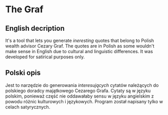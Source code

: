 # The Graf

## English decription

It's a tool that lets you generate _ineresting_ quotes that belong to Polish wealth advisor Cezary
Graf. The quotes are in Polish as some wouldn't make sense in English due to cultural and linguistic
differences. It was developed for satirical purposes only.

## Polski opis

Jest to narzędzie do generowania _interesujących_ cytatów należących do polskiego doradcy majątkowego
Cezarego Grafa. Cytaty są w języku polskim, ponieważ część nie oddawałaby sensu w języku angielskim z powodu
różnic kulturowych i językowych. Program został napisany tylko w celach satyrycznych.
